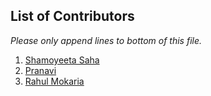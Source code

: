 ## List of Contributors

_Please only append lines to bottom of this file._

1. [Shamoyeeta Saha]()
2. [Pranavi]()
3. [Rahul Mokaria]()
